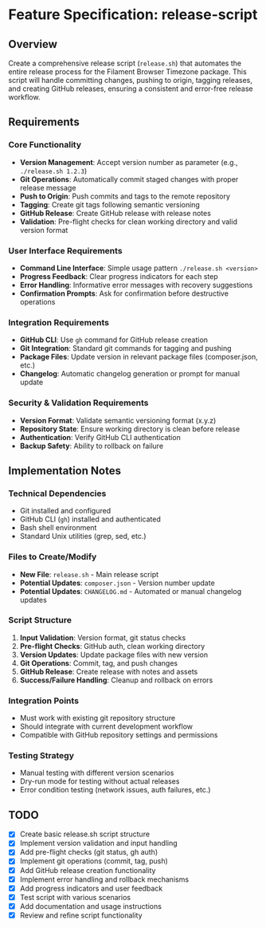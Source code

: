 # Feature Specification: release-script

## Overview
Create a comprehensive release script (`release.sh`) that automates the entire release process for the Filament Browser Timezone package. This script will handle committing changes, pushing to origin, tagging releases, and creating GitHub releases, ensuring a consistent and error-free release workflow.

## Requirements

### Core Functionality
- **Version Management**: Accept version number as parameter (e.g., `./release.sh 1.2.3`)
- **Git Operations**: Automatically commit staged changes with proper release message
- **Push to Origin**: Push commits and tags to the remote repository
- **Tagging**: Create git tags following semantic versioning
- **GitHub Release**: Create GitHub release with release notes
- **Validation**: Pre-flight checks for clean working directory and valid version format

### User Interface Requirements
- **Command Line Interface**: Simple usage pattern `./release.sh <version>`
- **Progress Feedback**: Clear progress indicators for each step
- **Error Handling**: Informative error messages with recovery suggestions
- **Confirmation Prompts**: Ask for confirmation before destructive operations

### Integration Requirements
- **GitHub CLI**: Use `gh` command for GitHub release creation
- **Git Integration**: Standard git commands for tagging and pushing
- **Package Files**: Update version in relevant package files (composer.json, etc.)
- **Changelog**: Automatic changelog generation or prompt for manual update

### Security & Validation Requirements
- **Version Format**: Validate semantic versioning format (x.y.z)
- **Repository State**: Ensure working directory is clean before release
- **Authentication**: Verify GitHub CLI authentication
- **Backup Safety**: Ability to rollback on failure

## Implementation Notes

### Technical Dependencies
- Git installed and configured
- GitHub CLI (`gh`) installed and authenticated
- Bash shell environment
- Standard Unix utilities (grep, sed, etc.)

### Files to Create/Modify
- **New File**: `release.sh` - Main release script
- **Potential Updates**: `composer.json` - Version number update
- **Potential Updates**: `CHANGELOG.md` - Automated or manual changelog updates

### Script Structure
1. **Input Validation**: Version format, git status checks
2. **Pre-flight Checks**: GitHub auth, clean working directory
3. **Version Updates**: Update package files with new version
4. **Git Operations**: Commit, tag, and push changes
5. **GitHub Release**: Create release with notes and assets
6. **Success/Failure Handling**: Cleanup and rollback on errors

### Integration Points
- Must work with existing git repository structure
- Should integrate with current development workflow
- Compatible with GitHub repository settings and permissions

### Testing Strategy
- Manual testing with different version scenarios
- Dry-run mode for testing without actual releases
- Error condition testing (network issues, auth failures, etc.)

## TODO
- [x] Create basic release.sh script structure
- [x] Implement version validation and input handling
- [x] Add pre-flight checks (git status, gh auth)
- [x] Implement git operations (commit, tag, push)
- [x] Add GitHub release creation functionality
- [x] Implement error handling and rollback mechanisms
- [x] Add progress indicators and user feedback
- [x] Test script with various scenarios
- [x] Add documentation and usage instructions
- [x] Review and refine script functionality